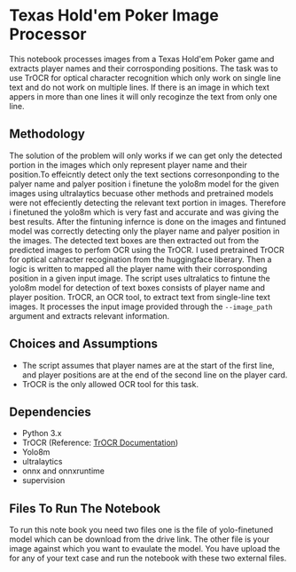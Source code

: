 # Texas Hold'em Poker Image Processor

This notebook processes images from a Texas Hold'em Poker game and extracts player names and their corrosponding positions. The task was to use TrOCR for optical character recognition which only work on single line text and do not work on multiple lines. If there is an image in which text appers in more than one lines it will only recoginze the text from only one line. 

## Methodology

The solution of the problem will only works if we can get only the detected portion in the images which only represent player name and their position.To effeicntly detect only the text sections corresonponding to the palyer name and palyer position i finetune the yolo8m model for the given images using ultralaytics becuase other methods and pretrained models were not effeciently detecting the relevant text portion in images. Therefore i finetuned the yolo8m which is very fast and accurate and was giving the best results.
After the fintuning infernce is done on the images and fintuned model was correctly detecting only the player name and palyer position in the images. The detected text boxes are then extracted out from the predicted images to perfom OCR using the TrOCR. I used pretrained TrOCR for optical cahracter recogination from the huggingface liberary. Then a logic is written to mapped all the player name with their corrosponding position in a given input image.
The script uses ultralatics to fintune the yolo8m model for detection of text boxes consists of player name and player position. TrOCR, an OCR tool, to extract text from single-line text images. It processes the input image provided through the `--image_path` argument and extracts relevant information.

## Choices and Assumptions

- The script assumes that player names are at the start of the first line, and player positions are at the end of the second line on the player card.
- TrOCR is the only allowed OCR tool for this task.

## Dependencies

- Python 3.x
- TrOCR (Reference: [TrOCR Documentation](link-to-TrOCR-docs))
- Yolo8m
- ultralaytics
- onnx and onnxruntime
- supervision
  

## Files To Run The Notebook
To run this note book you need two files one is the file of yolo-finetuned model which can be download from the drive link. The other file is your image against which you want to evaulate the model. You have upload the for any of your text case and run the notebook with these two external files.

